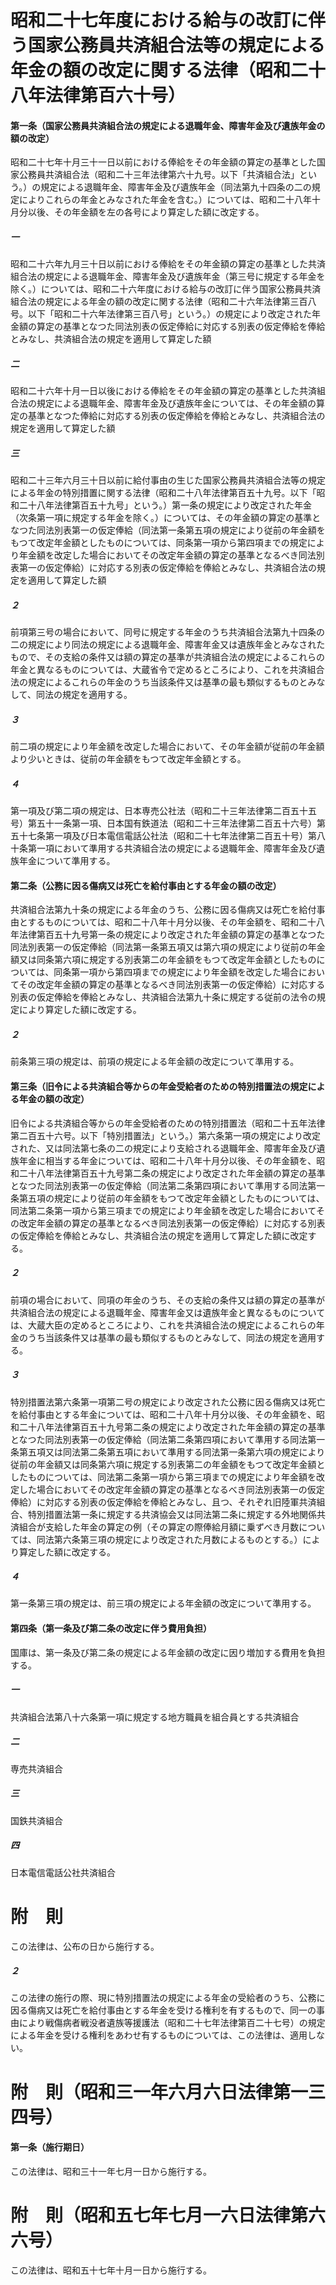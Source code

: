 # 昭和二十七年度における給与の改訂に伴う国家公務員共済組合法等の規定による年金の額の改定に関する法律（昭和二十八年法律第百六十号）
#### 第一条（国家公務員共済組合法の規定による退職年金、障害年金及び遺族年金の額の改定）
昭和二十七年十月三十一日以前における俸給をその年金額の算定の基準とした国家公務員共済組合法（昭和二十三年法律第六十九号。以下「共済組合法」という。）の規定による退職年金、障害年金及び遺族年金（同法第九十四条の二の規定によりこれらの年金とみなされた年金を含む。）については、昭和二十八年十月分以後、その年金額を左の各号により算定した額に改定する。
##### 一
昭和二十六年九月三十日以前における俸給をその年金額の算定の基準とした共済組合法の規定による退職年金、障害年金及び遺族年金（第三号に規定する年金を除く。）については、昭和二十六年度における給与の改訂に伴う国家公務員共済組合法の規定による年金の額の改定に関する法律（昭和二十六年法律第三百八号。以下「昭和二十六年法律第三百八号」という。）の規定により改定された年金額の算定の基準となつた同法別表の仮定俸給に対応する別表の仮定俸給を俸給とみなし、共済組合法の規定を適用して算定した額
##### 二
昭和二十六年十月一日以後における俸給をその年金額の算定の基準とした共済組合法の規定による退職年金、障害年金及び遺族年金については、その年金額の算定の基準となつた俸給に対応する別表の仮定俸給を俸給とみなし、共済組合法の規定を適用して算定した額
##### 三
昭和二十三年六月三十日以前に給付事由の生じた国家公務員共済組合法等の規定による年金の特別措置に関する法律（昭和二十八年法律第百五十九号。以下「昭和二十八年法律第百五十九号」という。）第一条の規定により改定された年金（次条第一項に規定する年金を除く。）については、その年金額の算定の基準となつた同法別表第一の仮定俸給（同法第一条第五項の規定により従前の年金額をもつて改定年金額としたものについては、同条第一項から第四項までの規定により年金額を改定した場合においてその改定年金額の算定の基準となるべき同法別表第一の仮定俸給）に対応する別表の仮定俸給を俸給とみなし、共済組合法の規定を適用して算定した額
##### ２
前項第三号の場合において、同号に規定する年金のうち共済組合法第九十四条の二の規定により同法の規定による退職年金、障害年金又は遺族年金とみなされたもので、その支給の条件又は額の算定の基準が共済組合法の規定によるこれらの年金と異なるものについては、大蔵省令で定めるところにより、これを共済組合法の規定によるこれらの年金のうち当該条件又は基準の最も類似するものとみなして、同法の規定を適用する。
##### ３
前二項の規定により年金額を改定した場合において、その年金額が従前の年金額より少いときは、従前の年金額をもつて改定年金額とする。
##### ４
第一項及び第二項の規定は、日本専売公社法（昭和二十三年法律第二百五十五号）第五十一条第一項、日本国有鉄道法（昭和二十三年法律第二百五十六号）第五十七条第一項及び日本電信電話公社法（昭和二十七年法律第二百五十号）第八十条第一項において準用する共済組合法の規定による退職年金、障害年金及び遺族年金について準用する。
#### 第二条（公務に因る傷病又は死亡を給付事由とする年金の額の改定）
共済組合法第九十条の規定による年金のうち、公務に因る傷病又は死亡を給付事由とするものについては、昭和二十八年十月分以後、その年金額を、昭和二十八年法律第百五十九号第一条の規定により改定された年金額の算定の基準となつた同法別表第一の仮定俸給（同法第一条第五項又は第六項の規定により従前の年金額又は同条第六項に規定する別表第二の年金額をもつて改定年金額としたものについては、同条第一項から第四項までの規定により年金額を改定した場合においてその改定年金額の算定の基準となるべき同法別表第一の仮定俸給）に対応する別表の仮定俸給を俸給とみなし、共済組合法第九十条に規定する従前の法令の規定により算定した額に改定する。
##### ２
前条第三項の規定は、前項の規定による年金額の改定について準用する。
#### 第三条（旧令による共済組合等からの年金受給者のための特別措置法の規定による年金の額の改定）
旧令による共済組合等からの年金受給者のための特別措置法（昭和二十五年法律第二百五十六号。以下「特別措置法」という。）第六条第一項の規定により改定された、又は同法第七条の二の規定により支給される退職年金、障害年金及び遺族年金に相当する年金については、昭和二十八年十月分以後、その年金額を、昭和二十八年法律第百五十九号第二条の規定により改定された年金額の算定の基準となつた同法別表第一の仮定俸給（同法第二条第四項において準用する同法第一条第五項の規定により従前の年金額をもつて改定年金額としたものについては、同法第二条第一項から第三項までの規定により年金額を改定した場合においてその改定年金額の算定の基準となるべき同法別表第一の仮定俸給）に対応する別表の仮定俸給を俸給とみなし、共済組合法の規定を適用して算定した額に改定する。
##### ２
前項の場合において、同項の年金のうち、その支給の条件又は額の算定の基準が共済組合法の規定による退職年金、障害年金又は遺族年金と異なるものについては、大蔵大臣の定めるところにより、これを共済組合法の規定によるこれらの年金のうち当該条件又は基準の最も類似するものとみなして、同法の規定を適用する。
##### ３
特別措置法第六条第一項第二号の規定により改定された公務に因る傷病又は死亡を給付事由とする年金については、昭和二十八年十月分以後、その年金額を、昭和二十八年法律第百五十九号第二条の規定により改定された年金額の算定の基準となつた同法別表第一の仮定俸給（同法第二条第四項において準用する同法第一条第五項又は同法第二条第五項において準用する同法第一条第六項の規定により従前の年金額又は同条第六項に規定する別表第二の年金額をもつて改定年金額としたものについては、同法第二条第一項から第三項までの規定により年金額を改定した場合においてその改定年金額の算定の基準となるべき同法別表第一の仮定俸給）に対応する別表の仮定俸給を俸給とみなし、且つ、それぞれ旧陸軍共済組合、特別措置法第一条に規定する共済協会又は同法第二条に規定する外地関係共済組合が支給した年金の算定の例（その算定の際俸給月額に乗ずべき月数については、同法第六条第三項の規定により改定された月数によるものとする。）により算定した額に改定する。
##### ４
第一条第三項の規定は、前三項の規定による年金額の改定について準用する。
#### 第四条（第一条及び第二条の改定に伴う費用負担）
国庫は、第一条及び第二条の規定による年金額の改定に因り増加する費用を負担する。
##### 一
共済組合法第八十六条第一項に規定する地方職員を組合員とする共済組合
##### 二
専売共済組合
##### 三
国鉄共済組合
##### 四
日本電信電話公社共済組合
# 附　則
この法律は、公布の日から施行する。
##### ２
この法律の施行の際、現に特別措置法の規定による年金の受給者のうち、公務に因る傷病又は死亡を給付事由とする年金を受ける権利を有するもので、同一の事由により戦傷病者戦没者遺族等援護法（昭和二十七年法律第百二十七号）の規定による年金を受ける権利をあわせ有するものについては、この法律は、適用しない。
# 附　則（昭和三一年六月六日法律第一三四号）
#### 第一条（施行期日）
この法律は、昭和三十一年七月一日から施行する。
# 附　則（昭和五七年七月一六日法律第六六号）
この法律は、昭和五十七年十月一日から施行する。
